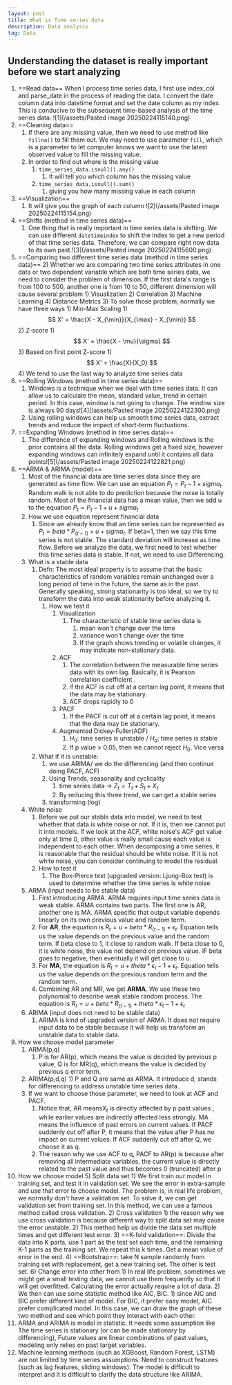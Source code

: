 ```yaml
---
layout: post
title: What is Time series data
description: Data analysis
tag: Data
---
```


## Understanding the dataset is really important before we start analyzing
1) ==Read data==
	When I process time series data, I first use index_col and parse_date in the process of reading the data. I convert the date column data into datetime format and set the date column as my index. This is conducive to the subsequent time-based analysis of the time series data.
	![1](/assets/Pasted image 20250224115140.png)
2) ==Cleaning data==
	1) If there are any missing value, then we need to use method like `fillna()` to fill them out. We may need to use parameter `fill`, which is a parameter to let computer knows we want to use the latest observed value to fill the missing value.
	2) In order to find out where is the missing value
		1) `time_series_data.isnull().any()`
			1) It will tell you which column has the missing value
		2) `time_series_data.isnull().sum()`
			1) giving you how many missing value in each column
3) ==Visualization==
	1) It will give you the graph of each column
		![2](/assets/Pasted image 20250224115154.png)
4) ==Shifts (method in time series data)==
	1) One thing that is really important in time series data is shifting. We can use different `datetimeindex` to shift the index to get a new period of that time series data. Therefore, we can compare right now data to its own past.![3](/assets/Pasted image 20250224115600.png)
5) ==Comparing two different time series data (method in time series data)==
	2) Whether we are comparing two time series attributes in one data or two dependent variable which are both time series data, we need to consider the problem of dimension. If the first data's range is from 100 to 500, another one is from 10 to 50, different dimension will cause several problem
		1) Visualization
		2) Correlation
		3) Machine Learning
		4) Distance Metrics
	3) To solve those problem, normally we have three ways
		1) Min-Max Scaling
			1) $$
				X' = \frac{X - X_{\min}}{X_{\max} - X_{\min}}
				$$
		2) Z-score
			1) $$
				X' = \frac{X - \mu}{\sigma}
				$$
		3) Based on first point Z-score
			1) $$
				X' = \frac{X}{X_0}
				$$
		4) We tend to use the last way to analyze time series data
6) ==Rolling Windows (method in time series data)==
	1) Windows is a technique when we deal with time series data. It can allow us to calculate the mean, standard value, trend in certain period. In this case, window is not going to change. The window size is always 90 days![4](/assets/Pasted image 20250224122300.png)
	2) Using rolling windows can help us smooth time series data, extract trends and reduce the impact of short-term fluctuations.
7) ==Expanding Windows  (method in time series data)==
	1) The difference of expanding windows and Rolling windows is the prior contains all the data.  Rolling windows get a fixed size, however expanding windows can infinitely expand until it contains all data points![5](/assets/Pasted image 20250224122821.png)
8) ==ARMA & ARIMA (model)==
	1) Most of the financial data are time series data since they are generated as time flow. We can use an equation $P_t = P_t-1 + sigma_t$. Random walk is not able to do prediction because the noise is totally random. Most of the financial data has a mean value, then we add u to the equation $P_t = P_t-1 + u + sigma_t$
	2) How we use equation represent financial data
		1) Since we already know that an time series can be represented as $P_t = beta*P_(t-1) + u + sigma_t$. If beta=1, then we say this time series is not stable. The standard deviation will increase as time flow. Before we analyze the data, we first need to test whether this time series data is stable. If not, we need to use Differencing.
	3) What is a stable data
		1) Defn: The most ideal property is to assume that the basic characteristics of random variables remain unchanged over a long period of time in the future, the same as in the past. Generally speaking, strong stationarity is too ideal, so we try to transform the data into weak stationarity before analyzing it.
			1) How we test it
				1) Visualization
					1) The characteristic of stable time series data is
						1) mean won't change over the time
						2) variance won't change over the time
						3) If the graph shows trending or volatile changes, it may indicate non-stationary data.
				2) ACF
					1) The correlation between the measurable time series data with its own lag. Basically, it is Pearson correlation coefficient .
					2) if the ACF is cut off at a certain lag point, it means that the data may be stationary.
					3) ACF drops rapidly to 0
				3) PACF
					1) If the PACF is cut off at a certain lag point, it means that the data may be stationary.
				4) Augmented Dickey-Fuller(ADF)
					1) $H_0$: time series is unstable / $H_a$: time series is stable
					2) If p value > 0.05, then we cannot reject $H_0$. Vice versa
		2) What if it is unstable:
			1) we use ARIMA/ we do the differencing (and then continue doing PACF, ACF)
			2) Using Trends, seasonality and cyclicality
				1) time series data -> $Z_t​=T_t​+S_t​+X_t​$
				2) By reducing this three trend, we can get a stable series
			3) transforming (log)
	4) White noise
		1) Before we put our stable data into model, we need to test whether that data is white noise or not. If it is, then we cannot put it into models. If we look at the ACF, white noise's ACF get value only at time 0, other value is really small cause each value is independent to each other. When decomposing a time series, it is reasonable that the residual should be white noise. If it is not white noise, you can consider continuing to model the residual.
		2) How to test it
			1) The Box-Pierce test (upgraded version: Ljung-Box test) is used to determine whether the time series is white noise.
	5) ARMA (input needs to be stable data)
		1) First introducing ARMA. ARMA requires input time series data is weak stable. ARMA contains two parts. The first one is AR, another one is MA. ARMA specific that output variable depends linearly on its own previous value and random term.
		2) For **AR**, the equation is $R_t=u + beta*R_(t−1) +ϵ_t$. Equation tells us the value depends on the previous value and the random term. If beta close to 1, it close to random walk. If beta close to 0, it is white noise, the value not depend on previous value. IF beta goes to negative, then eventually it will get close to u.
		3) For **MA**, the equation is $R_t=u + theta*ϵ_t−1+ϵ_t$. Equation tells us the value depends on the previous random term and the random term.
		4) Combining AR and MR, we get **ARMA**. We use these two polynomial to describe weak stable random process. The equation is $R_t=u + beta*R_(t−1) + theta*ϵ_t−1 +ϵ_t$
	6) ARIMA (input does not need to be stable data)
		1)  ARIMA is kind of upgraded version of ARMA. It does not require input data to be stable because it will help us transform an unstable data to stable data.
9) How we choose model parameter
	1) ARMA(p,q)
		1) P is for AR(p), which means the value is decided by previous p value, Q is for MR(q), which means the value is decided by previous q error term.
	2) ARIMA(p,d,q)
				1) P and Q are same as ARMA. It introduce d, stands for differencing to address unstable time series data.
	3) If we want to choose those parameter, we need to look at ACF and PACF.
		1) Notice that, AR means$X_t$ is directly affected by p past values , while earlier values ​​are indirectly affected less strongly. MA means the influence of past errors on current values. If PACF suddenly cut off after P, it means that the value after P has no impact on current values. If ACF suddenly cut off after Q, we choose it as q.
		2) The reason why we use ACF to q, PACF to AR(p) is because after removing all intermediate variables, the current value is directly related to the past value and thus becomes 0 (truncated) after p
10) How we choose model
	5) Split data set
		1) We first train our model in training set, and test it in validation set. We see the error in extra-sample and use that error to choose model. The problem is, in real life problem, we normally don't have a validation set. To solve it, we can get validation set from training set. In this method, we can use a famous method called cross validation.
		2) Cross validation
			1) the reason why we use cross validation is because different way to split data set may cause the error unstable.
			2) This method help us divide the data set multiple times and get different test error.
			3) ==K-fold validation==: Divide the data into K parts, use 1 part as the test set each time, and the remaining K-1 parts as the training set. We repeat this k times. Get a mean value of error in the end.
			4) ==Bootstrap==: take N sample randomly from training set with replacement, get a new training set. The other is test set.
	6) Change error into other from
		1) In real life problem, sometimes we might get a small testing data, we cannot use them frequently so that it will get overfitted. Calculating the error actually require a lot of data.
		2) We then can use some statistic method like AIC, BIC.
			1) since AIC and BIC prefer different kind of model. For BIC, it prefer easy model, AIC prefer complicated model. In this case, we can draw the graph of these two method and see which point they interact with each other.
11) ARMA and ARIMA is model in statistic. It needs some assumption like The time series is stationary (or can be made stationary by differencing), Future values ​​are linear combinations of past values, modeling only relies on past target variables.
12) Machine learning methods (such as XGBoost, Random Forest, LSTM) are not limited by time series assumptions. Need to construct features (such as lag features, sliding windows). The model is difficult to interpret and it is difficult to clarify the data structure like ARIMA.
